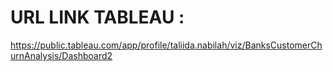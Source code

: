 
# URL LINK TABLEAU :
 https://public.tableau.com/app/profile/taliida.nabilah/viz/BanksCustomerChurnAnalysis/Dashboard2